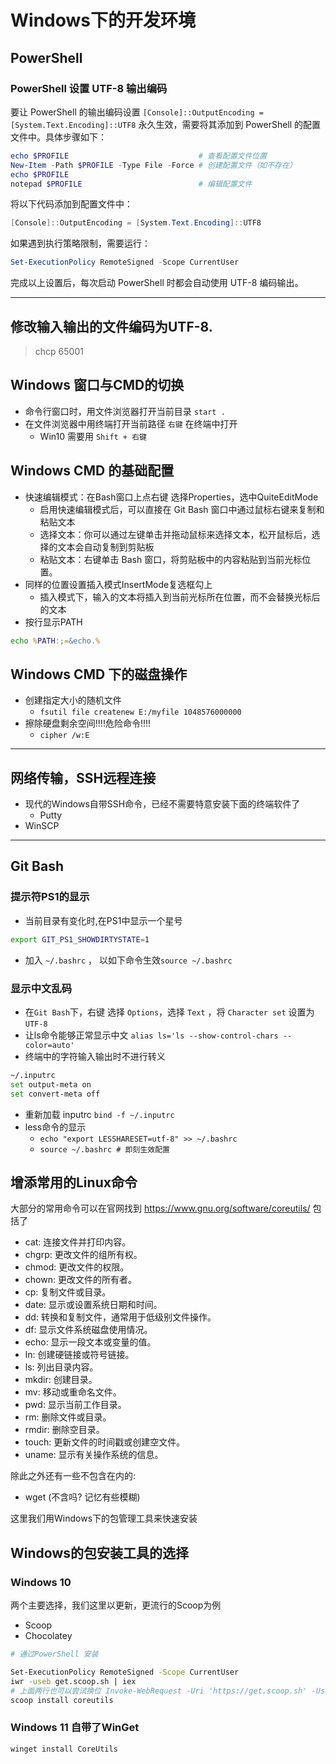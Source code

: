 # Windows下的开发环境

## PowerShell 

### PowerShell 设置 UTF-8 输出编码

要让 PowerShell 的输出编码设置 `[Console]::OutputEncoding = [System.Text.Encoding]::UTF8` 永久生效，需要将其添加到 PowerShell 的配置文件中。具体步骤如下：

```powershell
echo $PROFILE                             # 查看配置文件位置
New-Item -Path $PROFILE -Type File -Force # 创建配置文件（如不存在）
echo $PROFILE      
notepad $PROFILE                          # 编辑配置文件
```

将以下代码添加到配置文件中：
```powershell
[Console]::OutputEncoding = [System.Text.Encoding]::UTF8
```

如果遇到执行策略限制，需要运行：
```powershell
Set-ExecutionPolicy RemoteSigned -Scope CurrentUser
```

完成以上设置后，每次启动 PowerShell 时都会自动使用 UTF-8 编码输出。

--------------------------------------------------------------------------------
## 修改输入输出的文件编码为UTF-8.
> chcp 65001

## Windows 窗口与CMD的切换
- 命令行窗口时，用文件浏览器打开当前目录 `start .`
- 在文件浏览器中用终端打开当前路径 `右键` 在终端中打开
  - Win10 需要用 `Shift + 右键`
    
## Windows CMD 的基础配置

- 快速编辑模式：在Bash窗口上点右键 选择Properties，选中QuiteEditMode
  - 启用快速编辑模式后，可以直接在 Git Bash 窗口中通过鼠标右键来复制和粘贴文本
  - 选择文本：你可以通过左键单击并拖动鼠标来选择文本，松开鼠标后，选择的文本会自动复制到剪贴板
  - 粘贴文本：右键单击 Bash 窗口，将剪贴板中的内容粘贴到当前光标位置。
- 同样的位置设置插入模式InsertMode复选框勾上
  - 插入模式下，输入的文本将插入到当前光标所在位置，而不会替换光标后的文本
- 按行显示PATH
```cmd
echo %PATH:;=&echo.%
```

## Windows CMD 下的磁盘操作

- 创建指定大小的随机文件
  - ` fsutil file createnew E:/myfile 1048576000000 `
- 擦除硬盘剩余空间!!!!危险命令!!!!
  - ` cipher /w:E `

--------------------------------------------------------------------------------

## 网络传输，SSH远程连接
- 现代的Windows自带SSH命令，已经不需要特意安装下面的终端软件了
  - Putty
- WinSCP

--------------------------------------------------------------------------------

## Git Bash 

### 提示符PS1的显示

- 当前目录有变化时,在PS1中显示一个星号
```bash
export GIT_PS1_SHOWDIRTYSTATE=1
```
  - 加入 `~/.bashrc` ， 以如下命令生效`source ~/.bashrc`
### 显示中文乱码
- 在`Git Bash`下，右键 选择 `Options`，选择 `Text` ，将 `Character set` 设置为 `UTF-8`
- 让ls命令能够正常显示中文 `alias ls='ls --show-control-chars --color=auto' `
- 终端中的字符输入输出时不进行转义
```bash
~/.inputrc
set output-meta on
set convert-meta off
```
  - 重新加载 inputrc `bind -f ~/.inputrc`
- less命令的显示
  - ` echo "export LESSHARESET=utf-8" >> ~/.bashrc `
  - ` source ~/.bashrc # 即刻生效配置 `

## 增添常用的Linux命令

大部分的常用命令可以在官网找到 https://www.gnu.org/software/coreutils/ 包括了
- cat: 连接文件并打印内容。
- chgrp: 更改文件的组所有权。
- chmod: 更改文件的权限。
- chown: 更改文件的所有者。
- cp: 复制文件或目录。
- date: 显示或设置系统日期和时间。
- dd: 转换和复制文件，通常用于低级别文件操作。
- df: 显示文件系统磁盘使用情况。
- echo: 显示一段文本或变量的值。
- ln: 创建硬链接或符号链接。
- ls: 列出目录内容。
- mkdir: 创建目录。
- mv: 移动或重命名文件。
- pwd: 显示当前工作目录。
- rm: 删除文件或目录。
- rmdir: 删除空目录。
- touch: 更新文件的时间戳或创建空文件。
- uname: 显示有关操作系统的信息。

除此之外还有一些不包含在内的:
- wget (不含吗? 记忆有些模糊)

这里我们用Windows下的包管理工具来快速安装

## Windows的包安装工具的选择

### Windows 10 

两个主要选择，我们这里以更新，更流行的Scoop为例
- Scoop 
- Chocolatey

```bash
# 通过PowerShell 安装

Set-ExecutionPolicy RemoteSigned -Scope CurrentUser
iwr -useb get.scoop.sh | iex
# 上面两行也可以尝试换位 Invoke-WebRequest -Uri 'https://get.scoop.sh' -UseBasicParsing | Iex
scoop install coreutils
```  

### Windows 11 自带了WinGet
```
winget install CoreUtils
```
